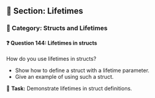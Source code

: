 ## 📘 Section: Lifetimes  
### 🔹 Category: Structs and Lifetimes  
#### ❓ Question 144: Lifetimes in structs

How do you use lifetimes in structs?

- Show how to define a struct with a lifetime parameter.
- Give an example of using such a struct.

🔧 **Task:** Demonstrate lifetimes in struct definitions.
